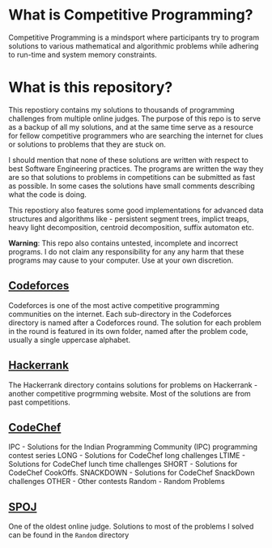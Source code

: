 # What is Competitive Programming?

Competitive Programming is a mindsport where participants try to program solutions to various mathematical and algorithmic problems while adhering to run-time and system memory constraints.

# What is this repository?

This repostiory contains my solutions to thousands of programming challenges from multiple online judges. The purpose of this repo is to serve as a backup of all my solutions, and at the same time serve as a resource for fellow competitive programmers who are searching the internet for clues or solutions to problems that they are stuck on.

I should mention that none of these solutions are written with respect to best Software Engineering practices. The programs are written the way they are so that solutions to problems in competitions can be submitted as fast as possible. In some cases the solutions have small comments describing what the code is doing.

This repostiory also features some good implementations for advanced data structures and algorithms like - persistent segment trees, implict treaps, heavy light decomposition, centroid decomposition, suffix automaton etc.

**Warning**: This repo also contains untested, incomplete and incorrect programs. I do not claim any responsibility for any any harm that these programs may cause to your computer. Use at your own discretion.

## [Codeforces](http://codeforces.com/)

Codeforces is one of the most active competitive programming communities on the internet. Each sub-directory in the Codeforces directory is named after a Codeforces round. The solution for each problem in the round is featured in its own folder, named after the problem code, usually a single uppercase alphabet.

## [Hackerrank](http://hackerrank.com)

The Hackerrank directory contains solutions for problems on Hackerrank - another competitive progrmming website. Most of the solutions are from past competitions.

## [CodeChef](http://codechef.com)

IPC - Solutions for the Indian Programming Community (IPC) programming contest series
LONG - Solutions for CodeChef long challenges
LTIME - Solutions for CodeChef lunch time challenges
SHORT - Solutions for CodeChef CookOffs.
SNACKDOWN - Solutions for CodeChef SnackDown challenges
OTHER - Other contests
Random - Random Problems

## [SPOJ](http://www.spoj.com)

One of the oldest online judge. Solutions to most of the problems I solved can be found in the `Random` directory
